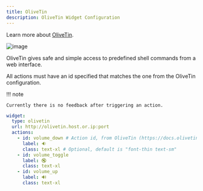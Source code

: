 ```yaml
---
title: OliveTin
description: OliveTin Widget Configuration
---
```


Learn more about [OliveTin](https://www.olivetin.app/).

![image](https://github.com/sunnycloudy1337/homepage/assets/163424707/63ae4070-c614-4332-84cc-d275b62c47ee)

OliveTin gives safe and simple access to predefined shell commands from a web interface.

All actions must have an id specified that matches the one from the OliveTin configuration.

!!! note

    Currently there is no feedback after triggering an action.

```yaml
widget:
  type: olivetin
  url: http://olivetin.host.or.ip:port
  actions:
    - id: volume_down # Action id, from OliveTin (https://docs.olivetin.app/action-ids.html)
      label: 🔉
      class: text-xl # Optional, default is "font-thin text-sm"
    - id: volume_toggle
      label: 🔇
      class: text-xl
    - id: volume_up
      label: 🔊
      class: text-xl
```
